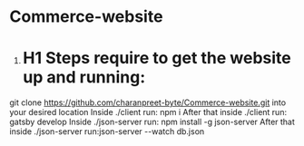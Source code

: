 # Commerce-website
1. # H1 Steps require to get the website up and running:
git clone https://github.com/charanpreet-byte/Commerce-website.git into your desired location 
Inside ./client run: npm i 
After that inside ./client run: gatsby develop
Inside ./json-server run: npm install -g json-server
After that inside ./json-server run:json-server --watch db.json
